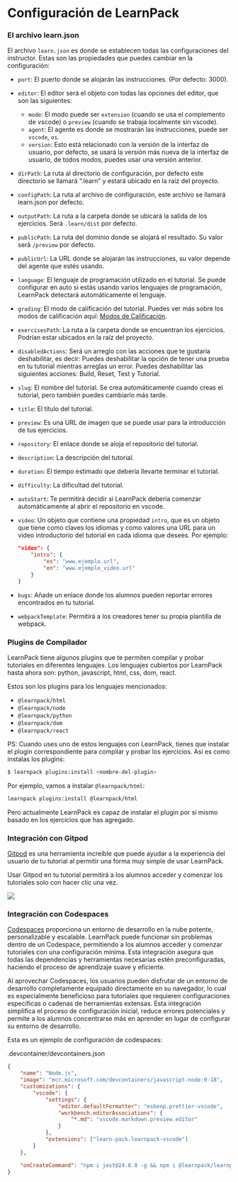 # Configuración de LearnPack

### El archivo learn.json

El archivo `learn.json` es donde se establecen todas las configuraciones del instructor. Estas son las propiedades que puedes cambiar en la configuración:

* `port`: El puerto donde se alojarán las instrucciones. (Por defecto: 3000).

* `editor`: El editor será el objeto con todas las opciones del editor, que son las siguientes:
    * `mode`: El modo puede ser `extension` (cuando se usa el complemento de vscode) o `preview` (cuando se trabaja localmente sin vscode).
    * `agent`: El agente es donde se mostrarán las instrucciones, puede ser `vscode`, `os`.
    * `version`: Esto está relacionado con la versión de la interfaz de usuario, por defecto, se usará la versión más nueva de la interfaz de usuario, de todos modos, puedes usar una versión anterior.

* `dirPath`: La ruta al directorio de configuración, por defecto este directorio se llamará “.learn” y estará ubicado en la raíz del proyecto.

* `configPath`: La ruta al archivo de configuración, este archivo se llamará learn.json por defecto.

* `outputPath`: La ruta a la carpeta donde se ubicará la salida de los ejercicios. Será `.learn/dist` por defecto.

* `publicPath`: La ruta del dominio donde se alojará el resultado. Su valor será `/preview` por defecto.

* `publicUrl`: La URL donde se alojarán las instrucciones, su valor depende del agente que estés usando.

* `language`: El lenguaje de programación utilizado en el tutorial. Se puede configurar en auto si estás usando varios lenguajes de programación, LearnPack detectará automáticamente el lenguaje.

* `grading`: El modo de calificación del tutorial. Puedes ver más sobre los modos de calificación aquí: [Modos de Calificación](/grading-tutorials).

* `exercisesPath`: La ruta a la carpeta donde se encuentran los ejercicios. Podrían estar ubicados en la raíz del proyecto.

* `disabledActions`: Será un arreglo con las acciones que te gustaría deshabilitar, es decir: Puedes deshabilitar la opción de tener una prueba en tu tutorial mientras arreglas un error. Puedes deshabilitar las siguientes acciones: Build, Reset, Test y Tutorial.

* `slug`: El nombre del tutorial. Se crea automáticamente cuando creas el tutorial, pero también puedes cambiarlo más tarde.

* `title`: El título del tutorial.

* `preview`: Es una URL de imagen que se puede usar para la introducción de tus ejercicios.

* `repository`: El enlace donde se aloja el repositorio del tutorial.

* `description`: La descripción del tutorial.

* `duration`: El tiempo estimado que debería llevarte terminar el tutorial.

* `difficulty`: La dificultad del tutorial.

* `autoStart`: Te permitirá decidir si LearnPack debería comenzar automáticamente al abrir el repositorio en vscode.

* `video`: Un objeto que contiene una propiedad `intro`, que es un objeto que tiene como claves los idiomas y como valores una URL para un video introductorio del tutorial en cada idioma que desees. Por ejemplo:
  ```json
  "video": {
      "intro": {
          "es": "www.ejemplo.url",
          "en": "www.ejemplo_video.url"
      }
  }
  ```

* `bugs`: Añade un enlace donde los alumnos pueden reportar errores encontrados en tu tutorial.

* `webpackTemplate`: Permitirá a los creadores tener su propia plantilla de webpack.

### Plugins de Compilador

LearnPack tiene algunos plugins que te permiten compilar y probar tutoriales en diferentes lenguajes. Los lenguajes cubiertos por LearnPack hasta ahora son: python, javascript, html, css, dom, react.

Estos son los plugins para los lenguajes mencionados:

* `@learnpack/html`
* `@learnpack/node`
* `@learnpack/python`
* `@learnpack/dom`
* `@learnpack/react`

PS: Cuando uses uno de estos lenguajes con LearnPack, tienes que instalar el plugin correspondiente para compilar y probar los ejercicios. Así es como instalas los plugins:

```bash
$ learnpack plugins:install <nombre-del-plugin>
```

Por ejemplo, vamos a instalar `@learnpack/html`:

```bash
learnpack plugins:install @learnpack/html
```

Pero actualmente LearnPack es capaz de instalar el plugin por sí mismo basado en los ejercicios que has agregado.

### Integración con Gitpod

[Gitpod](https://www.gitpod.io/) es una herramienta increíble que puede ayudar a la experiencia del usuario de tu tutorial al permitir una forma muy simple de usar LearnPack.

Usar Gitpod en tu tutorial permitirá a los alumnos acceder y comenzar los tutoriales solo con hacer clic una vez.

![](https://github.com/learnpack/docs/blob/main/assets/gitpod.gif?raw=true)

### Integración con Codespaces

[Codespaces](https://github.visualstudio.com/features/codespaces/) proporciona un entorno de desarrollo en la nube potente, personalizable y escalable. LearnPack puede funcionar sin problemas dentro de un Codespace, permitiendo a los alumnos acceder y comenzar tutoriales con una configuración mínima. Esta integración asegura que todas las dependencias y herramientas necesarias estén preconfiguradas, haciendo el proceso de aprendizaje suave y eficiente.

Al aprovechar Codespaces, los usuarios pueden disfrutar de un entorno de desarrollo completamente equipado directamente en su navegador, lo cual es especialmente beneficioso para tutoriales que requieren configuraciones específicas o cadenas de herramientas extensas. Esta integración simplifica el proceso de configuración inicial, reduce errores potenciales y permite a los alumnos concentrarse más en aprender en lugar de configurar su entorno de desarrollo.

Esta es un ejemplo de configuración de codespaces:

.devcontainer/devcontainers.json
```json
{
	"name": "Node.js",
	"image": "mcr.microsoft.com/devcontainers/javascript-node:0-18",
	"customizations": {
		"vscode": {
			"settings": {
				"editor.defaultFormatter": "esbenp.prettier-vscode",
				"workbench.editorAssociations": {   
					"*.md": "vscode.markdown.preview.editor"
				}
			},
			"extensions": ["learn-pack.learnpack-vscode"]
		}
	},

	"onCreateCommand": "npm i jest@24.8.0 -g && npm i @learnpack/learnpack@2.1.39 -g && learnpack plugins:install @learnpack/node@1.1.5 && learnpack plugins:install @learnpack/html@1.1.2"
}
```
